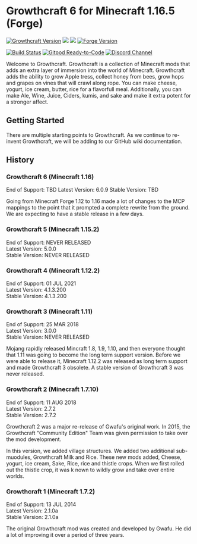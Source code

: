 # Growthcraft 6 for Minecraft 1.16.5 (Forge)

[![Growthcraft Version](https://img.shields.io/badge/Growthcraft-6.0.9-orange.svg)](https://github.com/GrowthcraftCE/Growthcraft-1.16)
[![](http://cf.way2muchnoise.eu/versions/growthcraft-community-edition_latest.svg)](https://minecraft.curseforge.com/projects/growthcraft-community-edition/)
[![](http://cf.way2muchnoise.eu/short_growthcraft-community-edition.svg)](https://minecraft.curseforge.com/projects/growthcraft-community-edition/)
[![Forge Version](https://img.shields.io/badge/Minecraft%20Forge-36.2.0-yellow.svg)](http://files.minecraftforge.net/maven/net/minecraftforge/forge/index_1.16.5.html)

[![Build Status](https://img.shields.io/endpoint.svg?url=https%3A%2F%2Factions-badge.atrox.dev%2FGrowthcraftCE%2FGrowthcraft-1.16%2Fbadge%3Fref%3Ddevelopment&style=flat)](https://actions-badge.atrox.dev/GrowthcraftCE/Growthcraft-1.16/goto?ref=development)
[![Gitpod Ready-to-Code](https://img.shields.io/badge/Gitpod-Ready--to--Code-blue?logo=gitpod)](https://gitpod.io/#https://github.com/GrowthcraftCE/Growthcraft-1.16)
[![Discord Channel](https://img.shields.io/discord/333690296334548994.svg?color=green)](https://discord.gg/Quh76Jn)

Welcome to Growthcraft. Growthcraft is a collection of Minecraft mods that adds an extra layer of immersion into the
world of Minecraft. Growthcraft adds the ability to grow Apple tress, collect honey from bees, grow hops and grapes on
vines that will crawl along rope. You can make cheese, yogurt, ice cream, butter, rice for a flavorfull meal.
Additionally, you can make Ale, Wine, Juice, Ciders, kumis, and sake and make it extra potent for a stronger affect.

## Getting Started

There are multiple starting points to Growthcraft. As we continue to re-invent Growthcraft, we will be adding to our
GitHub wiki documentation.

## History

### Growthcraft 6 (Minecraft 1.16)

End of Support: TBD Latest Version: 6.0.9 Stable Version: TBD

Going from Minecraft Forge 1.12 to 1.16 made a lot of changes to the MCP mappings to the point that it prompted a
complete rewrite from the ground. We are expecting to have a stable release in a few days.

### Growthcraft 5 (Minecraft 1.15.2)

End of Support: NEVER RELEASED  
Latest Version: 5.0.0  
Stable Version: NEVER RELEASED

### Growthcraft 4 (Minecraft 1.12.2)

End of Support: 01 JUL 2021  
Latest Version: 4.1.3.200  
Stable Version: 4.1.3.200

### Growthcraft 3 (Minecraft 1.11)

End of Support: 25 MAR 2018  
Latest Version: 3.0.0  
Stable Version: NEVER RELEASED

Mojang rapidly released Mincraft 1.8, 1.9, 1.10, and then everyone thought that 1.11 was going to become the long term
support version. Before we were able to release it, Minecraft 1.12.2 was released as long term support and made
Growthcraft 3 obsolete. A stable version of Growthcraft 3 was never released.

### Growthcraft 2 (Minecraft 1.7.10)

End of Support: 11 AUG 2018  
Latest Version: 2.7.2  
Stable Version: 2.7.2

Growthcraft 2 was a major re-release of Gwafu's original work. In 2015, the Growthcraft
"Community Edition" Team was given permission to take over the mod development.

In this version, we added village structures. We added two additional sub-muodules, Growthcraft Milk and Rice. These new
mods added, Cheese, yogurt, ice cream, Sake, Rice, rice and thistle crops. When we first rolled out the thistle crop, it
was k nown to wildly grow and take over entire worlds.

### Growthcraft 1 (Minecraft 1.7.2)

End of Support: 13 JUL 2014  
Latest Version: 2.1.0a  
Stable Version: 2.1.0a

The original Growthcraft mod was created and developed by Gwafu. He did a lot of improving it over a period of three
years. 
